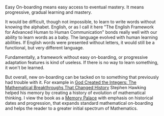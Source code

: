 Easy On-boarding means easy access to eventual mastery. It means
progressive, gradual learning and mastery.

It would be difficult, though not impossible, to learn to write words
without knowing the alphabet. English, or as I call it here "The English
Framework for Advanced Human to Human Communication" bonds really well with
our ability to learn words as a baby. The language evolved with human
learning abilities. If English words were presented without letters, it
would still be a functional, but very different language.

Fundamentally, a framework without easy on-boarding, or progressive
adaptation features is kind of useless. If there is no way to learn
something, it won't be learned.

But overall, new on-boarding can be tacked on to something that previously
had trouble with it. For example in [God Created the Integers: The
Mathematical Breakthroughs That Changed History][1] Stephen Hawking helped
his memory by creating a history of evolution of mathematical thinking. I
view the book as a [Memory Palace][2] with emphasis on historical dates and
progression, that expands standard mathematical on-boarding and helps the
reader to a greater initial spectrum of Mathematics.

[1]: https://en.wikipedia.org/wiki/God_Created_the_Integers
[2]: https://en.wikipedia.org/wiki/Method_of_loci